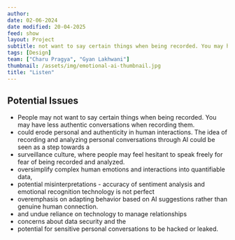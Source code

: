 ```yaml
---
author: 
date: 02-06-2024
date modified: 20-04-2025
feed: show
layout: Project
subtitle: not want to say certain things when being recorded. You may have less authentic conversatio
tags: [Design]
team: ["Charu Pragya", "Gyan Lakhwani"]
thumbnail: /assets/img/emotional-ai-thumbnail.jpg
title: "Listen"
---
```


## Potential Issues

- People may not want to say certain things when being recorded. You may have less authentic conversations when recording them.
- could erode personal and authenticity in human interactions. The idea of recording and analyzing personal conversations through AI could be seen as a step towards a 
- surveillance culture, where people may feel hesitant to speak freely for fear of being recorded and analyzed. 
- oversimplify complex human emotions and interactions into quantifiable data,
- potential misinterpretations - accuracy of sentiment analysis and emotional recognition technology is not perfect 
- overemphasis on adapting behavior based on AI suggestions rather than genuine human connection.
- and undue reliance on technology to manage relationships
- concerns about data security and the 
- potential for sensitive personal conversations to be hacked or leaked.